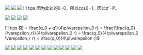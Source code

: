 ![](附件/Pasted%20image%2020251001203025.png)
![](附件/Pasted%20image%2020251001205842.png)
![](附件/Pasted%20image%2020251001205904.png)
!!! tips
    因为此处的θ=0，所以cosθ=1，因此σ'=P。

![](附件/Pasted%20image%2020251001205927.png)
![](附件/Pasted%20image%2020251001210030.png)
![](附件/Pasted%20image%2020251001210103.png)
![](附件/Pasted%20image%2020251001210131.png)

!!! tips
    $E = \frac{q_0 + q'}{4\pi\varepsilon_0 r} = \frac{\frac{q_0}{\varepsilon_r}}{4\pi\varepsilon_0 r} = \frac{q_0}{4\pi\varepsilon_0 \varepsilon_r r} = \frac{q_0}{4\pi\varepsilon r}$

![](附件/Pasted%20image%2020251001210152.png)
![](附件/Pasted%20image%2020251001210209.png)
![](附件/Pasted%20image%2020251001210239.png)
![](附件/Pasted%20image%2020251002003443.png)
![](附件/Pasted%20image%2020251002003515.png)
![](附件/Pasted%20image%2020251002003535.png)
![](附件/Pasted%20image%2020251002003555.png)
![](附件/Pasted%20image%2020251002003618.png)
![](附件/Pasted%20image%2020251002144832.png)
![](附件/Pasted%20image%2020251002144859.png)
![](附件/Pasted%20image%2020251002144923.png)
![](附件/Pasted%20image%2020251002144947.png)
![](附件/Pasted%20image%2020251002145127.png)
